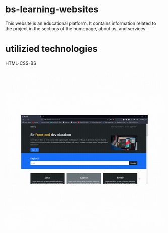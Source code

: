 # bs-learning-websites
This website is an educational platform. It contains information related to the project in the sections of the homepage, about us, and services.

# utilizied technologies 
HTML-CSS-BS

<img src="/images/bs.gif" />
